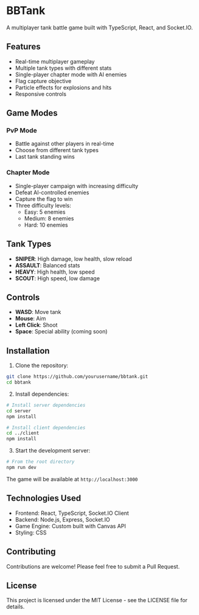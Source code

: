 # BBTank

A multiplayer tank battle game built with TypeScript, React, and Socket.IO.

## Features

- Real-time multiplayer gameplay
- Multiple tank types with different stats
- Single-player chapter mode with AI enemies
- Flag capture objective
- Particle effects for explosions and hits
- Responsive controls

## Game Modes

### PvP Mode
- Battle against other players in real-time
- Choose from different tank types
- Last tank standing wins

### Chapter Mode
- Single-player campaign with increasing difficulty
- Defeat AI-controlled enemies
- Capture the flag to win
- Three difficulty levels:
  - Easy: 5 enemies
  - Medium: 8 enemies
  - Hard: 10 enemies

## Tank Types

- **SNIPER**: High damage, low health, slow reload
- **ASSAULT**: Balanced stats
- **HEAVY**: High health, low speed
- **SCOUT**: High speed, low damage

## Controls

- **WASD**: Move tank
- **Mouse**: Aim
- **Left Click**: Shoot
- **Space**: Special ability (coming soon)

## Installation

1. Clone the repository:
```bash
git clone https://github.com/yourusername/bbtank.git
cd bbtank
```

2. Install dependencies:
```bash
# Install server dependencies
cd server
npm install

# Install client dependencies
cd ../client
npm install
```

3. Start the development server:
```bash
# From the root directory
npm run dev
```

The game will be available at `http://localhost:3000`

## Technologies Used

- Frontend: React, TypeScript, Socket.IO Client
- Backend: Node.js, Express, Socket.IO
- Game Engine: Custom built with Canvas API
- Styling: CSS

## Contributing

Contributions are welcome! Please feel free to submit a Pull Request.

## License

This project is licensed under the MIT License - see the LICENSE file for details. 